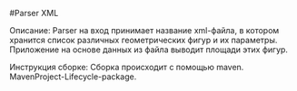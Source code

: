 #Parser XML

Описание:
Parser на вход принимает название xml-файла, в котором хранится список различных геометрических фигур и их параметры. 
Приложение на основе данных из файла выводит площади этих фигур.

Инструкция сборке:
Сборка происходит с помощью maven.
MavenProject-Lifecycle-package.

